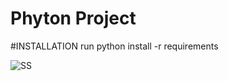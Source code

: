 # Phyton Project

#INSTALLATION
run python install -r requirements

![SS](https://user-images.githubusercontent.com/109638709/179929551-2cf85fbb-9e53-4182-978e-c0203ec0c54a.PNG)
